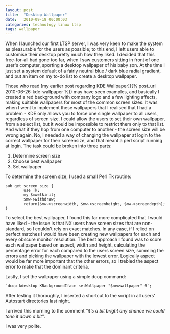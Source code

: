 ```yaml
---
layout: post
title:  "Desktop Wallpaper"
date:   2010-09-18 00:00:03
categories: technology linux ltsp
tags: wallpaper
---
```


When I launched our first LTSP server, I was very keen to make the system as pleasurable for the users as possible; to this end, I left users able to customise their desktop pretty much how they liked.  I decided that this free-for-all had gone too far, when I saw customers sitting in front of one user's computer, sporting a desktop wallpaper of his baby son.  At the time I just set a system default of a fairly neutral blue / dark blue radial gradient, and put an item on my to-do list to create a desktop wallpaper.

Those who read [my earlier post regarding KDE Wallpaper]({% post_url 2010-06-26-kde-wallpaper %}) may have seen examples, and basically I created a red background with company logo and a few lighting affects, making suitable wallpapers for most of the common screen sizes.  It was when I went to implement these wallpapers that I realised that I had a problem - KDE only allows you to force one single wallpaper to all users, regardless of screen size.  I could allow the users to set their own wallpaper, from a select list, but it would be impossible to restrict them only to that list.  And what if they hop from one computer to another - the screen size will be wrong again.  No, I needed a way of changing the wallpaper at login to the correct wallpaper for their screensize, and that meant a perl script running at login.  The task could be broken into three parts:

 1. Determine screen size
 2. Choose best wallpaper
 3. Set wallpaper

To determine the screen size, I used a small Perl Tk routine:

    sub get_screen_size {
            use Tk;
            my $mw=tkinit;
            $mw->withdraw;
            return($mw->screenwidth, $mw->screenheight, $mw->screendepth);
    }

To select the best wallpaper, I found this far more complicated that I would have liked - the issue is that NX users have screen sizes that are non-standard, so I couldn't rely on exact matches.  In any case, if I relied on perfect matches I would have been creating new wallpapers for each and every obscure monitor resolution.  The best approach I found was to score each wallpaper based on aspect, width and height, calculating the percentage error for each compared to the users screen size, summing the errors and picking the wallpaper with the lowest error.  Logically aspect would be far more important that the other errors, so I trebled the aspect error to make that the dominant criteria.

Lastly, I set the wallpaper using a simple dcop command:

    `dcop kdesktop KBackgroundIface setWallpaper "$newwallpaper" 6`;

After testing it thoroughly, I inserted a shortcut to the script in all users' Autostart directories last night.

I arrived this morning to the comment *"it's a bit bright any chance we could tone it down a bit"*.

I was very polite.

